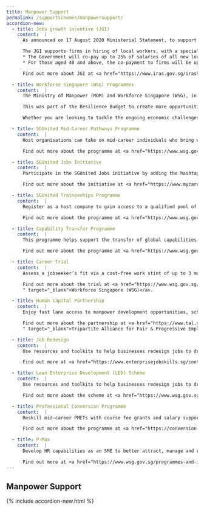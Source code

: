 ```yaml
---
title: Manpower Support
permalink: /supportschemes/manpowersupport/
accordion-new:
  - title: Jobs growth incentive (JGI)
    content:  |     
      As announced on 17 August 2020 Ministerial Statement, to support hiring in sectors that are doing well – such as the biomedical sciences, financial services, and ICT sectors –  the Jobs Growth Incentive (JGI) was launched.

      The JGI supports firms in hiring of local workers, with a special focus on mature workers.
      * The Government will co-pay up to 25% of salaries of all new local hires for one year, subject to a cap.
      * For those aged 40 and above, the co-payment to firms will be up to 50%.

      Find out more about JGI at <a href="https://www.iras.gov.sg/irashome/Schemes/Businesses/Jobs-Growth-Incentive--JGI-/" target="_blank">Inland Revenue Authority of Singapore (IRAS)</a>.

  - title: Workforce Singapore (WSG) Programmes
    content:  |      
      The Ministry of Manpower (MOM) and Workforce Singapore (WSG), in collaboration with the Public Service Division (PSD) and various government agencies, launched the SGUnited Jobs Initiative and SGUnited Traineeships Programme to create jobs.

      This was part of the Resilience Budget to create more opportunities for jobseekers and workers affected by the COVID-19 situation, as well as match them to available jobs, including new ones created as a result of COVID-19. The initiative also aims to help businesses that are recruiting for the eventual recovery, as well as those with short-term manpower needs due to disruptions in labour supply.

      Whether you are looking to tackle the ongoing economic challenges, attract and retain local manpower, or improve productivity and innovation, WSG has the following programmes to provide you with support and resources customised for your manpower needs.

  - title: SGUnited Mid-Career Pathways Programme
    content:  |   
      Host organisations can take on mid-career individuals who bring with them a wealth of work experience on attachments. Upon completion of the attachment, host organisations may consider hiring well-performing individuals as permanent employees when business conditions improve.

      Find out more about the programme at <a href="https://www.wsg.gov.sg/programmes-and-initiatives/SGUnitedMidCareerPathways-HostOrganisations.html?utm_source=url&utm_medium=gogov&utm_campaign=sgup" target="_blank">Workforce Singapore (WSG)</a>.         

  - title: SGUnited Jobs Initiative
    content:  |     
      Participate in the SGUnited Jobs initiative by adding the hashtag #SGUnitedJobs after the job title when posting jobs on MyCareersFuture.

      Find out more about the initiative at <a href="https://www.mycareersfuture.gov.sg/?utm_source=mti&utm_medium=digital&utm_campaign=gobiz" target="_blank">MyCareersFuture</a>.    

  - title: SGUnited Traineeships Programme
    content:  |     
      Register as a host company to gain access to a qualified pool of fresh talent and receive Government funding for training allowance.

      Find out more about the programme at <a href="https://www.wsg.gov.sg/SGUnitedTraineeships-HostCompanies.html?utm_source=mti&utm_medium=digital&utm_campaign=gobiz" target="_blank">Workforce Singapore (WSG)</a>.

  - title: Capability Transfer Programme
    content:  |   
      This programme helps support the transfer of global capabilities to local workforce.

      Find out more about the programme at <a href="https://www.wsg.gov.sg/programmes-and-initiatives/capability-transfer-programme.html?utm_source=mti&utm_medium=digital&utm_campaign=gobiz" target="_blank">Workforce Singapore (WSG)</a>.

  - title: Career Trial
    content:  |   
      Assess a jobseeker’s fit via a cost-free work stint of up to 3 months.

      Find out more about the trial at <a href="https://www.wsg.gov.sg/programmes-and-initiatives/career-trial-employers.html?utm_source=mti&utm_medium=digital&utm_campaign=gobiz
      " target="_blank">Workforce Singapore (WSG)</a>.

  - title: Human Capital Partnership
    content:  |  
      Enjoy fast lane access to manpower development opportunities, schemes and grants.

      Find out more about the partnership at <a href="https://www.tal.sg/tafep/Getting-Started/Exemplary/HCP-Programme?utm_source=mti&utm_medium=digital&utm_campaign=gobiz
      " target="_blank">Tripartite Alliance for Fair & Progressive Employment Practices (TAFEP)</a>.

  - title: Job Redesign
    content:  |  
      Use resources and toolkits to help businesses redesign jobs to drive business transformation and improve processes.

      Find out more at <a href="https://www.enterprisejobskills.sg/content/redesign-jobs/job-redesign/index.html?utm_source=mti&utm_medium=digital&utm_campaign=gobiz" target="_blank">Enterprise Singapore (ESG)</a>.

  - title: Lean Enterprise Development (LED) Scheme
    content:  |        
      Use resources and toolkits to help businesses redesign jobs to drive business transformation and improve processes.

      Find out more about the scheme at <a href="https://www.wsg.gov.sg/programmes-and-initiatives/manpower-lean-productivity/lean-enterprise-development.html?utm_source=mti&utm_medium=digital&utm_campaign=gobiz" target="_blank">Workforce Singapore (WSG)</a>.       

  - title: Professional Conversion Programme
    content:  |
      Reskill mid-career PMETs with course fee grants and salary support to take on quality jobs.

      Find out more about the programme at <a href="https://conversion.mycareersfuture.gov.sg/Portal/ProgramListing.aspx?source=PCP&utm_source=mti&utm_medium=digital&utm_campaign=gobiz" target="_blank">MyCareersFuture</a>.

  - title: P-Max
    content:  |  
      Develop HR capabilities as an SME to better attract, manage and retain employees.

      Find out more at <a href="https://www.wsg.gov.sg/programmes-and-initiatives/p-max-employer.html?utm_source=mti&utm_medium=digital&utm_campaign=gobiz" target="_blank">Workforce Singapore (WSG)</a>.          
---
```


## Manpower Support

{% include accordion-new.html %}

